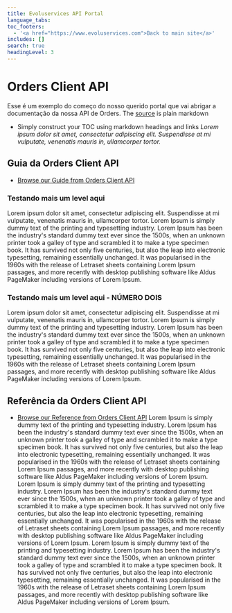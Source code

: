 ```yaml
---
title: Evoluservices API Portal
language_tabs:
toc_footers:
  - '<a href="https://www.evoluservices.com">Back to main site</a>'
includes: []
search: true
headingLevel: 3
---
```

<a id="apis"></a>
# Orders Client API
<a id="comecando-integrar-guia"></a>
Esse é um exemplo do começo do nosso querido portal que vai abrigar a  documentação da nossa API de Orders.
The [source](./source/portal.html.md) is plain markdown
* Simply construct your TOC using markdown headings and links
*Lorem ipsum dolor sit amet, consectetur adipiscing elit. Suspendisse at mi vulputate, venenatis mauris in, ullamcorper tortor.*
## Guia da Orders Client API
* [Browse our Guide from Orders Client API](./guideOrders.html)
### Testando mais um level aqui
Lorem ipsum dolor sit amet, consectetur adipiscing elit. Suspendisse at mi vulputate, venenatis mauris in, ullamcorper tortor.
Lorem Ipsum is simply dummy text of the printing and typesetting industry. Lorem Ipsum has been the industry's standard dummy text ever since the 1500s, when an unknown printer took a galley of type and scrambled it to make a type specimen book. It has survived not only five centuries, but also the leap into electronic typesetting, remaining essentially unchanged. It was popularised in the 1960s with the release of Letraset sheets containing Lorem Ipsum passages, and more recently with desktop publishing software like Aldus PageMaker including versions of Lorem Ipsum.
### Testando mais um level aqui - NÚMERO DOIS
Lorem ipsum dolor sit amet, consectetur adipiscing elit. Suspendisse at mi vulputate, venenatis mauris in, ullamcorper tortor.
Lorem Ipsum is simply dummy text of the printing and typesetting industry. Lorem Ipsum has been the industry's standard dummy text ever since the 1500s, when an unknown printer took a galley of type and scrambled it to make a type specimen book. It has survived not only five centuries, but also the leap into electronic typesetting, remaining essentially unchanged. It was popularised in the 1960s with the release of Letraset sheets containing Lorem Ipsum passages, and more recently with desktop publishing software like Aldus PageMaker including versions of Lorem Ipsum.
## Referência da Orders Client API
* [Browse our Reference from Orders Client API](./index.html)
Lorem Ipsum is simply dummy text of the printing and typesetting industry. Lorem Ipsum has been the industry's standard dummy text ever since the 1500s, when an unknown printer took a galley of type and scrambled it to make a type specimen book. It has survived not only five centuries, but also the leap into electronic typesetting, remaining essentially unchanged. It was popularised in the 1960s with the release of Letraset sheets containing Lorem Ipsum passages, and more recently with desktop publishing software like Aldus PageMaker including versions of Lorem Ipsum.
Lorem Ipsum is simply dummy text of the printing and typesetting industry. Lorem Ipsum has been the industry's standard dummy text ever since the 1500s, when an unknown printer took a galley of type and scrambled it to make a type specimen book. It has survived not only five centuries, but also the leap into electronic typesetting, remaining essentially unchanged. It was popularised in the 1960s with the release of Letraset sheets containing Lorem Ipsum passages, and more recently with desktop publishing software like Aldus PageMaker including versions of Lorem Ipsum.
Lorem Ipsum is simply dummy text of the printing and typesetting industry. Lorem Ipsum has been the industry's standard dummy text ever since the 1500s, when an unknown printer took a galley of type and scrambled it to make a type specimen book. It has survived not only five centuries, but also the leap into electronic typesetting, remaining essentially unchanged. It was popularised in the 1960s with the release of Letraset sheets containing Lorem Ipsum passages, and more recently with desktop publishing software like Aldus PageMaker including versions of Lorem Ipsum.
